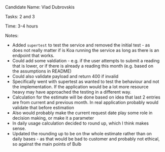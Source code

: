 Candidate Name: Vlad Dubrovskis

Tasks: 2 and 3

Time: 3-4 hours 

Notes:
- Added `supertest` to test the service and removed the initial test - as does not really matter if is Koa running the service as long as there is an endpoint that works.
- Could add some valdiation - e.g. if the user attempts to submit a reading that is lower, or if there is already a reading this month (e.g. based on the assumptions in README)
- Could also validate payload and return 400 if invalid
- Specifically went with supertest as wanted to test the behaviour and not the implementation. If the application would be a lot more resource heavy may have approached the testing in a different way.
- Calculation for the estimate will be done based on idea that last 2 entries are from current and previous month. In real application probably would validate that before estimation
- Also would probably make the current request date play some role in decision making, or make it a parameter
- In daily usage calculation decided to round up, which I think makes sense.
- Updated the rounding up to be on thw whole estimate rather than on daily bases - as that would be bad to customer and probably not ethical, so against the main points of Bulb 
